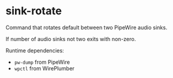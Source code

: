 # sink-rotate

Command that rotates default between two PipeWire audio sinks.

If number of audio sinks not two exits with non-zero.

Runtime dependencies:

- `pw-dump` from PipeWire
- `wpctl` from WirePlumber
